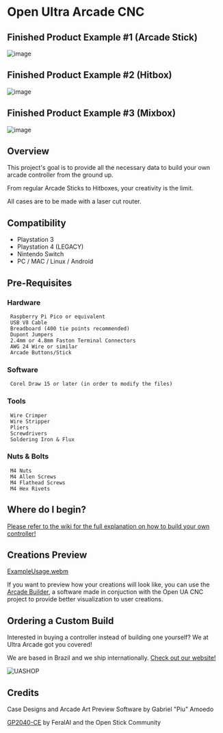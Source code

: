 # Open Ultra Arcade CNC

## Finished Product Example #1 (Arcade Stick)
![image](https://i.imgur.com/zKsdB1s.jpg)

## Finished Product Example #2 (Hitbox)
![image](https://i.imgur.com/qdXEGK0.jpg)

## Finished Product Example #3 (Mixbox)
![image](https://i.imgur.com/NHzNtNe.jpg)

## Overview

This project's goal is to provide all the necessary data to build your own arcade controller from the ground up.

From regular Arcade Sticks to Hitboxes, your creativity is the limit.

All cases are to be made with a laser cut router.

## Compatibility

- Playstation 3
- Playstation 4 (LEGACY)
- Nintendo Switch
- PC / MAC / Linux / Android

## Pre-Requisites

### Hardware

     Raspberry Pi Pico or equivalent
     USB V8 Cable
     Breadboard (400 tie points recommended)
     Dupont Jumpers
     2.4mm or 4.8mm Faston Terminal Connectors
     AWG 24 Wire or similar
     Arcade Buttons/Stick

### Software

     Corel Draw 15 or later (in order to modify the files)

### Tools

     Wire Crimper
     Wire Stripper
     Pliers
     Screwdrivers
     Soldering Iron & Flux
     
### Nuts & Bolts

     M4 Nuts
     M4 Allen Screws
     M4 Flathead Screws
     M4 Hex Rivets

## Where do I begin?

[Please refer to the wiki for the full explanation on how to build your own controller!](https://github.com/Ultra-Arcade/open-ua-cnc/wiki/)

## Creations Preview

[ExampleUsage.webm](https://user-images.githubusercontent.com/11778557/180760613-1b731b34-b6ba-47a1-9874-4af2d98b4cfe.webm)

If you want to preview how your creations will look like, you can use the [Arcade Builder](https://github.com/Ultra-Arcade/arcade-builder), a software made in conjuction with the Open UA CNC project to provide better visualization to user creations.

## Ordering a Custom Build

Interested in buying a controller instead of building one yourself? We at Ultra Arcade got you covered!

We are based in Brazil and we ship internationally. [Check out our website!](https://shop.ultraarcadebh.com.br/)

![UASHOP](https://user-images.githubusercontent.com/11778557/211209698-63646c53-1d50-43fb-b3fa-9fa84eb03af8.png)


## Credits

Case Designs and Arcade Art Preview Software by Gabriel "Piu" Amoedo

[GP2040-CE](https://github.com/OpenStickCommunity/GP2040-CE) by FeralAI and the Open Stick Community
